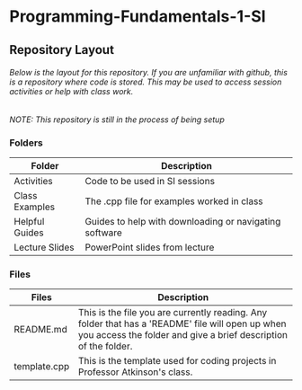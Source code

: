# Programming-Fundamentals-1-SI

## Repository Layout
###### Below is the layout for this repository. If you are unfamiliar with github, this is a repository where code is stored. This may be used to access session activities or help with class work.

*NOTE: This repository is still in the process of being setup*


### Folders

|Folder                  |Description                                             |
|------------------------|--------------------------------------------------------|
|Activities              |Code to be used in SI sessions                          |
|Class Examples          |The .cpp file for examples worked in class              |
|Helpful Guides          |Guides to help with downloading or navigating software  |
|Lecture Slides          |PowerPoint slides from lecture                          |

### Files

|Files                   |Description                                                                       |
|------------------------|----------------------------------------------------------------------------------|
|README.md               |This is the file you are currently reading. Any folder that has a 'README' file will open up when you access the folder and give a brief description of the folder. |
|template.cpp |This is the template used for coding projects in Professor Atkinson's class. |
